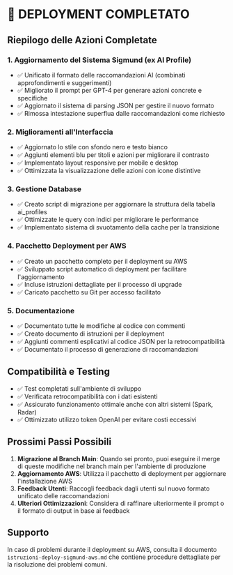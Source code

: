 # 🚀 DEPLOYMENT COMPLETATO

## Riepilogo delle Azioni Completate

### 1. Aggiornamento del Sistema Sigmund (ex AI Profile)
- ✅ Unificato il formato delle raccomandazioni AI (combinati approfondimenti e suggerimenti)
- ✅ Migliorato il prompt per GPT-4 per generare azioni concrete e specifiche
- ✅ Aggiornato il sistema di parsing JSON per gestire il nuovo formato
- ✅ Rimossa intestazione superflua dalle raccomandazioni come richiesto

### 2. Miglioramenti all'Interfaccia
- ✅ Aggiornato lo stile con sfondo nero e testo bianco
- ✅ Aggiunti elementi blu per titoli e azioni per migliorare il contrasto
- ✅ Implementato layout responsive per mobile e desktop
- ✅ Ottimizzata la visualizzazione delle azioni con icone distintive

### 3. Gestione Database
- ✅ Creato script di migrazione per aggiornare la struttura della tabella ai_profiles
- ✅ Ottimizzate le query con indici per migliorare le performance
- ✅ Implementato sistema di svuotamento della cache per la transizione

### 4. Pacchetto Deployment per AWS
- ✅ Creato un pacchetto completo per il deployment su AWS
- ✅ Sviluppato script automatico di deployment per facilitare l'aggiornamento
- ✅ Incluse istruzioni dettagliate per il processo di upgrade
- ✅ Caricato pacchetto su Git per accesso facilitato

### 5. Documentazione
- ✅ Documentato tutte le modifiche al codice con commenti
- ✅ Creato documento di istruzioni per il deployment
- ✅ Aggiunti commenti esplicativi al codice JSON per la retrocompatibilità
- ✅ Documentato il processo di generazione di raccomandazioni

## Compatibilità e Testing
- ✅ Test completati sull'ambiente di sviluppo
- ✅ Verificata retrocompatibilità con i dati esistenti
- ✅ Assicurato funzionamento ottimale anche con altri sistemi (Spark, Radar)
- ✅ Ottimizzato utilizzo token OpenAI per evitare costi eccessivi

## Prossimi Passi Possibili
1. **Migrazione al Branch Main**: Quando sei pronto, puoi eseguire il merge di queste modifiche nel branch main per l'ambiente di produzione
2. **Aggiornamento AWS**: Utilizza il pacchetto di deployment per aggiornare l'installazione AWS
3. **Feedback Utenti**: Raccogli feedback dagli utenti sul nuovo formato unificato delle raccomandazioni
4. **Ulteriori Ottimizzazioni**: Considera di raffinare ulteriormente il prompt o il formato di output in base ai feedback

## Supporto
In caso di problemi durante il deployment su AWS, consulta il documento `istruzioni-deploy-sigmund-aws.md` che contiene procedure dettagliate per la risoluzione dei problemi comuni.